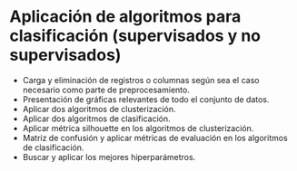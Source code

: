 # Aplicación de algoritmos para clasificación (supervisados y no supervisados)

* Carga y eliminación de registros o columnas según sea el caso necesario como parte de preprocesamiento.
* Presentación de gráficas relevantes de todo el conjunto de datos.
* Aplicar dos algoritmos de clusterización.
* Aplicar dos algoritmos de clasificación.
* Aplicar métrica silhouette en los algoritmos de clusterización.
* Matriz de confusión y aplicar métricas de evaluación en los algoritmos de clasificación.
* Buscar y aplicar los mejores hiperparámetros.
